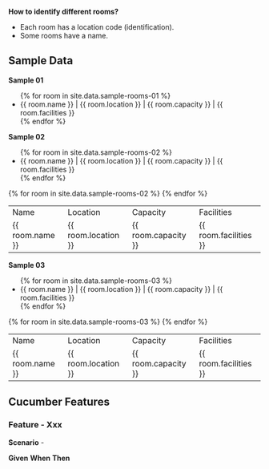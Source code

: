 
__How to identify different rooms?__

- Each room has a location code (identification).
- Some rooms have a name.


## Sample Data

__Sample 01__

<ul>
{% for room in site.data.sample-rooms-01 %}
  <li>
      {{ room.name }} | {{ room.location }} | {{ room.capacity }} | {{ room.facilities }}
  </li>
{% endfor %}
</ul>

__Sample 02__

<ul>
{% for room in site.data.sample-rooms-02 %}
  <li>
      {{ room.name }} | {{ room.location }} | {{ room.capacity }} | {{ room.facilities }}
  </li>
{% endfor %}
</ul>
<table>
  <tr>
    <td>Name</td><td>Location</td><td>Capacity</td><td>Facilities</td>
  </tr>
{% for room in site.data.sample-rooms-02 %}
  <tr>
    <td>{{ room.name }}</td><td>{{ room.location }}</td><td>{{ room.capacity }}</td><td>{{ room.facilities }}</td>
  </tr>
{% endfor %}
</table>

__Sample 03__

<ul>
{% for room in site.data.sample-rooms-03 %}
  <li>
    {{ room.name }} | {{ room.location }} | {{ room.capacity }} | {{ room.facilities }}
  </li>
{% endfor %}
</ul>

<table>
  <tr>
    <td>Name</td><td>Location</td><td>Capacity</td><td>Facilities</td>
  </tr>
{% for room in site.data.sample-rooms-03 %}
  <tr>
    <td>{{ room.name }}</td><td>{{ room.location }}</td><td>{{ room.capacity }}</td><td>{{ room.facilities }}</td>
  </tr>
{% endfor %}
</table>


## Cucumber Features

### Feature - Xxx 

__Scenario__ - 

__Given__
__When__
__Then__

